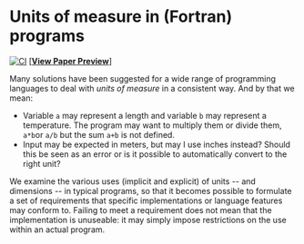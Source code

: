 # Units of measure in (Fortran) programs

[![CI](https://github.com/arjenmarkus/handling-units/actions/workflows/CI.yml/badge.svg)](https://github.com/arjenmarkus/handling-units/actions/workflows/CI.yml) [[__View Paper Preview__](https://github.com/arjenmarkus/handling-units/blob/previews/main/handling_units_dimensions.pdf)]

Many solutions have been suggested for a wide range of programming languages to deal with
*units of measure* in a consistent way. And by that we mean:

* Variable `a` may represent a length and variable `b` may represent a temperature. The program
  may want to multiply them or divide them, `a*b`or `a/b` but the sum `a+b` is not defined.
* Input may be expected in meters, but may I use inches instead? Should this be
  seen as an error or is it possible to automatically convert to the right unit?

We examine the various uses (implicit and explicit) of units -- and dimensions -- in typical
programs, so that it becomes possible to formulate a set of requirements that specific implementations
or language features may conform to. Failing to meet a requirement does not mean that the implementation
is unuseable: it may simply impose restrictions on the use within an actual program.
